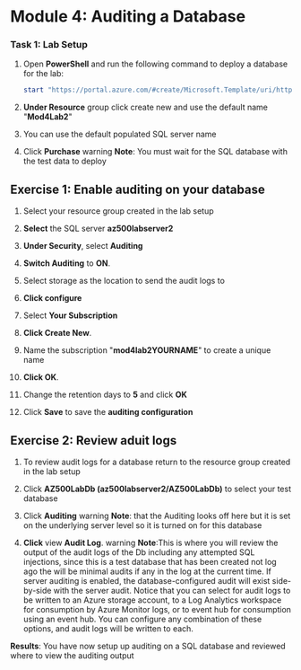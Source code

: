 

# Module 4: Auditing a Database

### Task 1: Lab Setup

1.  Open **PowerShell** and run the following command to deploy a database for the lab:

     ```powershell
    start "https://portal.azure.com/#create/Microsoft.Template/uri/https%3A%2F%2Fraw.githubusercontent.com%2FGoDeploy%2FAZ500%2Fmaster%2FAZ500%20Mod4%20Lab%202%2Fazuredeploy.json" 
     ```

1.  **Under Resource** group click create new and use the default name "**Mod4Lab2**"

1.  You can use the default populated SQL server name

1.  Click **Purchase**
warning
**Note**: You must wait for the SQL database with the test data to deploy



## Exercise 1: Enable auditing on your database

1.  Select your resource group created in the lab setup

1.  **Select** the SQL server **az500labserver2**

1.  **Under Security**, select **Auditing**

1.  **Switch Auditing** to **ON**.

1.  Select storage as the location to send the audit logs to

1.  **Click configure**

1.  Select **Your Subscription**

1.  **Click Create New**.

1.  Name the subscription "**mod4lab2YOURNAME**" to create a unique name

1.  **Click OK**.

1.  Change the retention days to **5** and click **OK** 

1.  Click **Save** to save the **auditing configuration**

## Exercise 2: Review aduit logs

1.  To review audit logs for a database return to the resource group created in the lab setup

1.  Click **AZ500LabDb (az500labserver2/AZ500LabDb)** to select your test database

1.  Click **Auditing**
warning
**Note**: that the Auditing looks off here but it is set on the underlying server level so it is turned on for this database


1.  **Click** view **Audit Log**.
warning
**Note**:This is where you will review the output of the audit logs of the Db including any attempted SQL injections, since this is a test database that has been created not log ago the will be minimal audits if any in the log at the current time.
If server auditing is enabled, the database-configured audit will exist side-by-side with the server audit.
Notice that you can select for audit logs to be written to an Azure storage account, to a Log Analytics workspace for consumption by Azure Monitor logs, or to event hub for consumption using an event hub. You can configure any combination of these options, and audit logs will be written to each.



**Results**: You have now setup up auditing on a SQL database and reviewed where to view the auditing output
